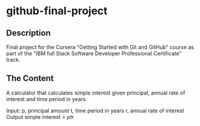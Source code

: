 # github-final-project

## Description

Final project for the Cursera "Getting Started with Git and GitHub" course as part of the "IBM full Stack Software Developer Professional Certificate" track.

## The Content

A calculator that calculates simple interest given principal, annual rate of interest and time period in years.

Input:
   p, principal amount
   t, time period in years
   r, annual rate of interest
Output
   simple interest = p*t*r
